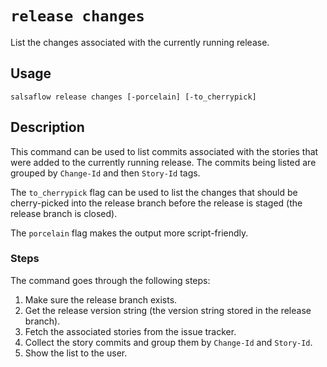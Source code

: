 # `release changes` #

List the changes associated with the currently running release.

## Usage ##

```
salsaflow release changes [-porcelain] [-to_cherrypick]
```

## Description ##

This command can be used to list commits associated with the stories that were
added to the currently running release. The commits being listed are grouped by
`Change-Id` and then `Story-Id` tags.

The `to_cherrypick` flag can be used to list the changes that should be cherry-picked
into the release branch before the release is staged (the release branch is closed).

The `porcelain` flag makes the output more script-friendly.

### Steps ###

The command goes through the following steps:

1. Make sure the release branch exists.
2. Get the release version string (the version string stored in the release branch).
3. Fetch the associated stories from the issue tracker.
4. Collect the story commits and group them by `Change-Id` and `Story-Id`.
5. Show the list to the user.
